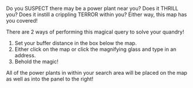 Do you SUSPECT there may be a power plant near you? 
Does it THRILL you? Does it instill a crippling TERROR within you?
Either way, this map has you covered!

There are 2 ways of performing this magical query to solve your quandry!
1. Set your buffer distance in the box below the map.
2. Either click on the map or click the magnifying glass and type in an address.
3. Behold the magic!

All of the power plants in within your search area will be placed on the map as well as into the panel to the right!
